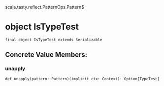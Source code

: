scala.tasty.reflect.PatternOps.Pattern$
# object IsTypeTest

<pre><code class="language-scala" >final object IsTypeTest extends Serializable</pre></code>
## Concrete Value Members:
### unapply
<pre><code class="language-scala" >def unapply(pattern: Pattern)(implicit ctx: Context): Option[TypeTest]</pre></code>

